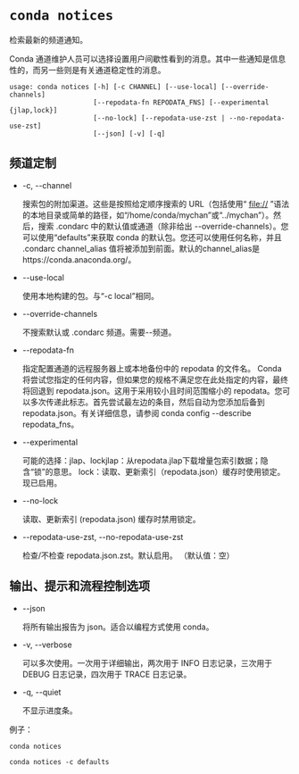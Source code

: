 # `conda notices`



检索最新的频道通知。

Conda 通道维护人员可以选择设置用户间歇性看到的消息。其中一些通知是信息性的，而另一些则是有关通道稳定性的消息。



```
usage: conda notices [-h] [-c CHANNEL] [--use-local] [--override-channels]
                     [--repodata-fn REPODATA_FNS] [--experimental {jlap,lock}]
                     [--no-lock] [--repodata-use-zst | --no-repodata-use-zst]
                     [--json] [-v] [-q]
```

## 频道定制

- -c, --channel

  搜索包的附加渠道。这些是按照给定顺序搜索的 URL（包括使用“ [file://](file:///) ”语法的本地目录或简单的路径，如“/home/conda/mychan”或“../mychan”）。然后，搜索 .condarc 中的默认值或通道（除非给出 --override-channels）。您可以使用“defaults”来获取 conda 的默认包。您还可以使用任何名称，并且 .condarc channel_alias 值将被添加到前面。默认的channel_alias是https://conda.anaconda.org/。

- --use-local

  使用本地构建的包。与“-c local”相同。

- --override-channels

  不搜索默认或 .condarc 频道。需要--频道。

- --repodata-fn

  指定配置通道的远程服务器上或本地备份中的 repodata 的文件名。 Conda 将尝试您指定的任何内容，但如果您的规格不满足您在此处指定的内容，最终将回退到 repodata.json。这用于采用较小且时间范围缩小的 repodata。您可以多次传递此标志。首先尝试最左边的条目，然后自动为您添加后备到 repodata.json。有关详细信息，请参阅 conda config --describe repodata_fns。

- --experimental

  可能的选择：jlap、lockjlap：从repodata.jlap下载增量包索引数据；隐含“锁”的意思。 lock：读取、更新索引（repodata.json）缓存时使用锁定。现已启用。

- --no-lock

  读取、更新索引 (repodata.json) 缓存时禁用锁定。

- --repodata-use-zst, --no-repodata-use-zst

  检查/不检查 repodata.json.zst。默认启用。 （默认值：空）

## 输出、提示和流程控制选项

- --json

  将所有输出报告为 json。适合以编程方式使用 conda。

- -v, --verbose

  可以多次使用。一次用于详细输出，两次用于 INFO 日志记录，三次用于 DEBUG 日志记录，四次用于 TRACE 日志记录。

- -q, --quiet

  不显示进度条。



例子：

```
conda notices

conda notices -c defaults
```